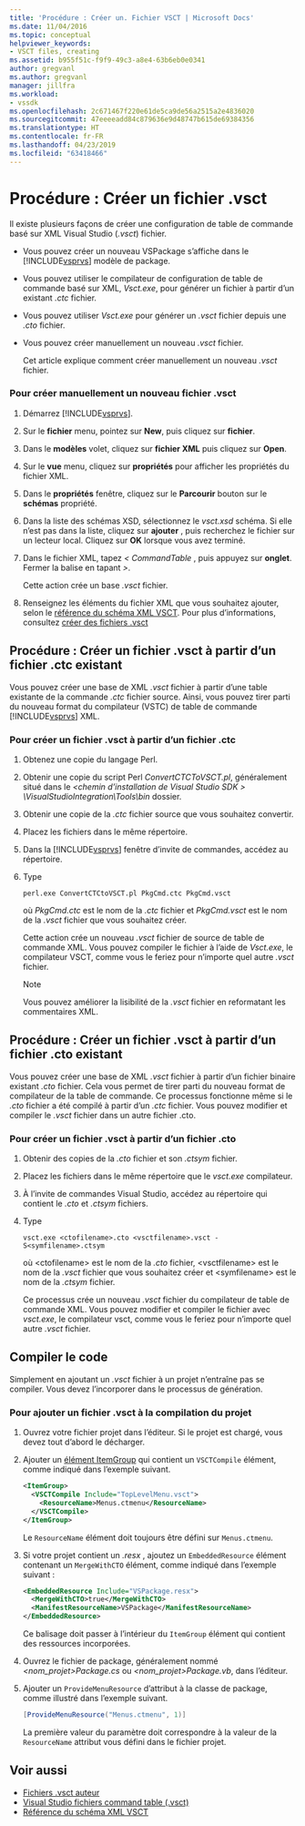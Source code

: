 ```yaml
---
title: 'Procédure : Créer un. Fichier VSCT | Microsoft Docs'
ms.date: 11/04/2016
ms.topic: conceptual
helpviewer_keywords:
- VSCT files, creating
ms.assetid: b955f51c-f9f9-49c3-a8e4-63b6eb0e0341
author: gregvanl
ms.author: gregvanl
manager: jillfra
ms.workload:
- vssdk
ms.openlocfilehash: 2c671467f220e61de5ca9de56a2515a2e4836020
ms.sourcegitcommit: 47eeeeadd84c879636e9d48747b615de69384356
ms.translationtype: HT
ms.contentlocale: fr-FR
ms.lasthandoff: 04/23/2019
ms.locfileid: "63418466"
---
```

# <a name="how-to-create-a-vsct-file"></a>Procédure : Créer un fichier .vsct

Il existe plusieurs façons de créer une configuration de table de commande basé sur XML Visual Studio (*.vsct*) fichier.

- Vous pouvez créer un nouveau VSPackage s’affiche dans le [!INCLUDE[vsprvs](../../code-quality/includes/vsprvs_md.md)] modèle de package.

- Vous pouvez utiliser le compilateur de configuration de table de commande basé sur XML, *Vsct.exe*, pour générer un fichier à partir d’un existant *.ctc* fichier.

- Vous pouvez utiliser *Vsct.exe* pour générer un *.vsct* fichier depuis une *.cto* fichier.

- Vous pouvez créer manuellement un nouveau *.vsct* fichier.

  Cet article explique comment créer manuellement un nouveau *.vsct* fichier.

### <a name="to-manually-create-a-new-vsct-file"></a>Pour créer manuellement un nouveau fichier .vsct

1. Démarrez [!INCLUDE[vsprvs](../../code-quality/includes/vsprvs_md.md)].

2. Sur le **fichier** menu, pointez sur **New**, puis cliquez sur **fichier**.

3. Dans le **modèles** volet, cliquez sur **fichier XML** puis cliquez sur **Open**.

4. Sur le **vue** menu, cliquez sur **propriétés** pour afficher les propriétés du fichier XML.

5. Dans le **propriétés** fenêtre, cliquez sur le **Parcourir** bouton sur le **schémas** propriété.

6. Dans la liste des schémas XSD, sélectionnez le *vsct.xsd* schéma. Si elle n’est pas dans la liste, cliquez sur **ajouter** , puis recherchez le fichier sur un lecteur local. Cliquez sur **OK** lorsque vous avez terminé.

7. Dans le fichier XML, tapez *< CommandTable* , puis appuyez sur **onglet**. Fermer la balise en tapant *>*.

    Cette action crée un base *.vsct* fichier.

8. Renseignez les éléments du fichier XML que vous souhaitez ajouter, selon le [référence du schéma XML VSCT](../../extensibility/vsct-xml-schema-reference.md). Pour plus d’informations, consultez [créer des fichiers .vsct](../../extensibility/internals/authoring-dot-vsct-files.md)

<a name="how-to-create-a-dot-vsct-file-from-an-existing-dot-ctc-file"></a>

## <a name="how-to-create-a-vsct-file-from-an-existing-ctc-file"></a>Procédure : Créer un fichier .vsct à partir d’un fichier .ctc existant

Vous pouvez créer une base de XML *.vsct* fichier à partir d’une table existante de la commande *.ctc* fichier source. Ainsi, vous pouvez tirer parti du nouveau format du compilateur (VSTC) de table de commande [!INCLUDE[vsprvs](../../code-quality/includes/vsprvs_md.md)] XML.

### <a name="to-create-a-vsct-file-from-a-ctc-file"></a>Pour créer un fichier .vsct à partir d’un fichier .ctc

1. Obtenez une copie du langage Perl.

2. Obtenir une copie du script Perl *ConvertCTCToVSCT.pl*, généralement situé dans le  *\<chemin d’installation de Visual Studio SDK > \VisualStudioIntegration\Tools\bin* dossier.

3. Obtenir une copie de la *.ctc* fichier source que vous souhaitez convertir.

4. Placez les fichiers dans le même répertoire.

5. Dans la [!INCLUDE[vsprvs](../../code-quality/includes/vsprvs_md.md)] fenêtre d’invite de commandes, accédez au répertoire.

6. Type

   ```
   perl.exe ConvertCTCtoVSCT.pl PkgCmd.ctc PkgCmd.vsct
   ```

    où *PkgCmd.ctc* est le nom de la *.ctc* fichier et *PkgCmd.vsct* est le nom de la *.vsct* fichier que vous souhaitez créer.

    Cette action crée un nouveau *.vsct* fichier de source de table de commande XML. Vous pouvez compiler le fichier à l’aide de *Vsct.exe*, le compilateur VSCT, comme vous le feriez pour n’importe quel autre *.vsct* fichier.

   > [!NOTE]
   > Vous pouvez améliorer la lisibilité de la *.vsct* fichier en reformatant les commentaires XML.

<a name="how-to-create-a-dot-vsct-file-from-an-existing-dot-cto-file"></a>

## <a name="how-to-create-a-vsct-file-from-an-existing-cto-file"></a>Procédure : Créer un fichier .vsct à partir d’un fichier .cto existant

Vous pouvez créer une base de XML *.vsct* fichier à partir d’un fichier binaire existant *.cto* fichier. Cela vous permet de tirer parti du nouveau format de compilateur de la table de commande. Ce processus fonctionne même si le *.cto* fichier a été compilé à partir d’un *.ctc* fichier. Vous pouvez modifier et compiler le *.vsct* fichier dans un autre fichier .cto.

### <a name="to-create-a-vsct-file-from-a-cto-file"></a>Pour créer un fichier .vsct à partir d’un fichier .cto

1. Obtenir des copies de la *.cto* fichier et son *.ctsym* fichier.

2. Placez les fichiers dans le même répertoire que le *vsct.exe* compilateur.

3. À l’invite de commandes Visual Studio, accédez au répertoire qui contient le *.cto* et *.ctsym* fichiers.

4. Type

    ```
    vsct.exe <ctofilename>.cto <vsctfilename>.vsct -S<symfilename>.ctsym
    ```

     où \<ctofilename\> est le nom de la *.cto* fichier, \<vsctfilename\> est le nom de la *.vsct* fichier que vous souhaitez créer et \<symfilename\> est le nom de la *.ctsym* fichier.

     Ce processus crée un nouveau *.vsct* fichier du compilateur de table de commande XML. Vous pouvez modifier et compiler le fichier avec *vsct.exe*, le compilateur vsct, comme vous le feriez pour n’importe quel autre *.vsct* fichier.

## <a name="compile-the-code"></a>Compiler le code
 Simplement en ajoutant un *.vsct* fichier à un projet n’entraîne pas se compiler. Vous devez l’incorporer dans le processus de génération.

### <a name="to-add-a-vsct-file-to-project-compilation"></a>Pour ajouter un fichier .vsct à la compilation du projet

1. Ouvrez votre fichier projet dans l’éditeur. Si le projet est chargé, vous devez tout d’abord le décharger.

2. Ajouter un [élément ItemGroup](../../msbuild/itemgroup-element-msbuild.md) qui contient un `VSCTCompile` élément, comme indiqué dans l’exemple suivant.

    ```xml
    <ItemGroup>
      <VSCTCompile Include="TopLevelMenu.vsct">
        <ResourceName>Menus.ctmenu</ResourceName>
      </VSCTCompile>
    </ItemGroup>

    ```

     Le `ResourceName` élément doit toujours être défini sur `Menus.ctmenu`.

3. Si votre projet contient un *.resx* , ajoutez un `EmbeddedResource` élément contenant un `MergeWithCTO` élément, comme indiqué dans l’exemple suivant :

    ```xml
    <EmbeddedResource Include="VSPackage.resx">
      <MergeWithCTO>true</MergeWithCTO>
      <ManifestResourceName>VSPackage</ManifestResourceName>
    </EmbeddedResource>

    ```

     Ce balisage doit passer à l’intérieur du `ItemGroup` élément qui contient des ressources incorporées.

4. Ouvrez le fichier de package, généralement nommé  *\<nom_projet\>Package.cs* ou  *\<nom_projet\>Package.vb*, dans l’éditeur.

5. Ajouter un `ProvideMenuResource` d’attribut à la classe de package, comme illustré dans l’exemple suivant.

    ```csharp
    [ProvideMenuResource("Menus.ctmenu", 1)]
    ```

     La première valeur du paramètre doit correspondre à la valeur de la `ResourceName` attribut vous défini dans le fichier projet.

## <a name="see-also"></a>Voir aussi
- [Fichiers .vsct auteur](../../extensibility/internals/authoring-dot-vsct-files.md)
- [Visual Studio fichiers command table (.vsct)](../../extensibility/internals/visual-studio-command-table-dot-vsct-files.md)
- [Référence du schéma XML VSCT](../../extensibility/vsct-xml-schema-reference.md)